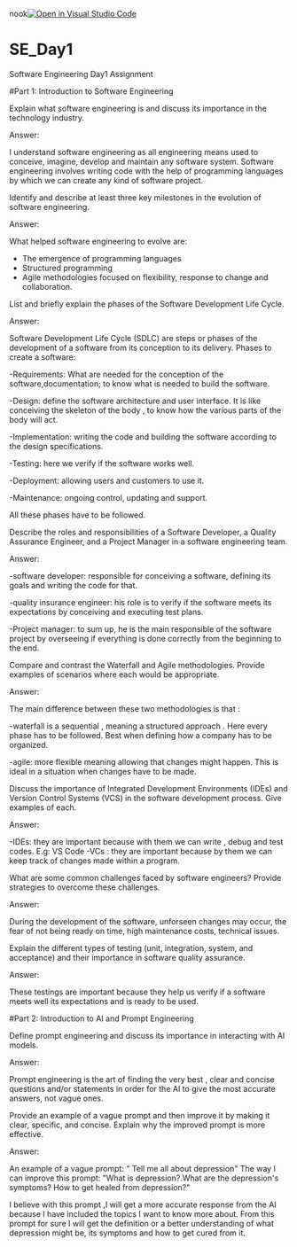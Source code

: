 nook[![Open in Visual Studio Code](https://classroom.github.com/assets/open-in-vscode-2e0aaae1b6195c2367325f4f02e2d04e9abb55f0b24a779b69b11b9e10269abc.svg)](https://classroom.github.com/online_ide?assignment_repo_id=18401303&assignment_repo_type=AssignmentRepo)
# SE_Day1
Software Engineering Day1 Assignment

#Part 1: Introduction to Software Engineering

Explain what software engineering is and discuss its importance in the technology industry.


Answer:

I understand software engineering as all engineering means used to conceive, imagine, develop and maintain any software system. Software engineering involves writing code with the help of programming languages by which we can create any kind of software project.


Identify and describe at least three key milestones in the evolution of software engineering.

Answer:

What helped software engineering to evolve are:
- The emergence of programming languages
- Structured programming
- Agile methodologies focused on flexibility, response to change and collaboration.

List and briefly explain the phases of the Software Development Life Cycle.

Answer:

Software Development Life Cycle (SDLC) are steps or phases of the development of a software from its conception to its delivery. Phases to create a software: 

-Requirements:  What are needed for the conception of the software,documentation; to know what is needed to build the software.

-Design: define the software architecture and user interface. It is like conceiving the skeleton of the body , to know how the various parts of the body will act.

-Implementation: writing the code and building the software according to the design specifications.

-Testing: here we verify if the software works well.

-Deployment: allowing users and customers to use it.

-Maintenance: ongoing control, updating and support.

 All these phases have to be followed.


Describe the roles and responsibilities of a Software Developer, a Quality Assurance Engineer, and a Project Manager in a software engineering team.

Answer:

-software developer: responsible for conceiving a software, defining its goals and writing the code for that.

-quality insurance engineer: his role is to verify if the software meets its expectations by conceiving and executing test plans.

-Project manager:  to sum up, he is the main responsible of the software project by overseeing if everything is done correctly from the beginning to the end.

Compare and contrast the Waterfall and Agile methodologies. Provide examples of scenarios where each would be appropriate.

Answer: 

The main difference between these two methodologies is that : 

-waterfall is a sequential , meaning a structured approach . Here every phase has to be followed. Best when defining how a company has to be organized.

-agile: more flexible meaning allowing that changes might happen. This is ideal in a situation when changes have to be made.

Discuss the importance of Integrated Development Environments (IDEs) and Version Control Systems (VCS) in the software development process. Give examples of each.

Answer:

-IDEs: they are important because with them we can write , debug and test codes. E.g: VS Code
-VCs : they are important because by them we can keep track of changes made within a program.

What are some common challenges faced by software engineers? Provide strategies to overcome these challenges.

Answer: 

During the development of the software, unforseen changes may occur, the fear of not being ready on time, high maintenance costs, technical issues.

Explain the different types of testing (unit, integration, system, and acceptance) and their importance in software quality assurance.

Answer:

These testings are important because they help us verify if a software meets well its expectations and is ready to be used.

#Part 2: Introduction to AI and Prompt Engineering

Define prompt engineering and discuss its importance in interacting with AI models.

Answer:

Prompt engineering is the art of finding the very best , clear and concise questions and/or statements in order for the AI to give the most accurate answers, not vague ones.


Provide an example of a vague prompt and then improve it by making it clear, specific, and concise. Explain why the improved prompt is more effective.

Answer:

An example of a vague prompt:
" Tell me all about depression"
The way I can improve this prompt:
"What is depression?.What are the depression's symptoms? How to get healed from depression?"

I believe with this prompt ,I will get a more accurate response from the AI because I have included the topics I want to know more about. From this prompt for sure I will get the definition or a better understanding of what depression might be, its  symptoms and how to get cured from it.
